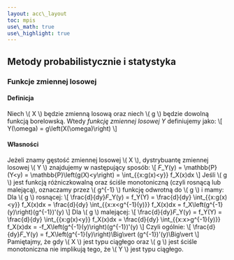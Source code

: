 ```yaml
---
layout: acc\_layout
toc: mpis
use\_math: true
use\_highlight: true
---
```


Metody probabilistycznie i statystyka
---

### Funkcje zmiennej losowej
#### Definicja
Niech \\( X \\) będzie zmienną losową oraz niech \\( g \\) będzie dowolną funkcją borelowską. Wtedy *funkcję zmiennej losowej Y* definiujemy jako:
\\[ Y(\omega) = g\left(X(\omega)\right) \\]

#### Własności
Jeżeli znamy gęstość zmiennej losowej \\( X \\), dystrybuantę zmiennej losowej \\( Y \\) znajdujemy w następujący sposób:
\\[ *F*\_Y(y) = \mathbb{P}(Y<y) = \mathbb{P}\left(g(X)<y\right) = \int\_{\{x:g(x)<y\}} f\_X(x)dx \\]
Jeśli \\( g \\) jest funkcją różniczkowalną oraz ściśle monotoniczną (czyli rosnącą lub malejącą), oznaczamy przez \\( g^{-1} \\) funkcję odwrotną do \\( g \\) i mamy:
Dla \\( g \\) rosnącej:
\\[ \frac{d}{dy}*F*\_Y(y) = f\_Y(Y) = \frac{d}{dy} \int\_{\{x:g(x)<y\}} f\_X(x)dx = \frac{d}{dy} \int\_{\{x:x<g^{-1}(y)\}} f\_X(x)dx = f\_X\left(g^{-1}(y)\right)(g^{-1})'(y) \\]
Dla \\( g \\) malejącej:
\\[ \frac{d}{dy}*F*\_Y(y) = f\_Y(Y) = \frac{d}{dy} \int\_{\{x:g(x)<y\}} f\_X(x)dx = \frac{d}{dy} \int\_{\{x:x>g^{-1}(y)\}} f\_X(x)dx = -f\_X\left(g^{-1}(y)\right)(g^{-1})'(y) \\]
Czyli ogólnie:
\\[ \frac{d}{dy}*F*\_Y(y) = f\_X\left(g^{-1}(y)\right)\Big\vert (g^{-1})'(y)\Big\vert  \\]
Pamiętajmy, że gdy \\( X \\) jest typu ciągłego oraz \\( g \\) jest ściśle monotoniczna nie implikują tego, że \\( Y \\) jest typu ciągłego.
